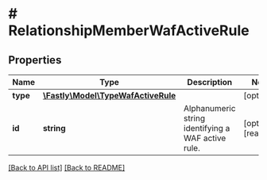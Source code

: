# # RelationshipMemberWafActiveRule

## Properties

Name | Type | Description | Notes
------------ | ------------- | ------------- | -------------
**type** | [**\Fastly\Model\TypeWafActiveRule**](TypeWafActiveRule.md) |  | [optional] 
**id** | **string** | Alphanumeric string identifying a WAF active rule. | [optional] [readonly] 


[[Back to API list]](../../README.md#endpoints) [[Back to README]](../../README.md)

